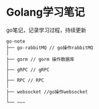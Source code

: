 # Golang学习笔记
go笔记，记录学习过程，持续更新

~~~
go-note
├── go-rabbitMQ // go操作rabbitMQ
│
├── gorm // gorm 操作数据库
│
├── gRPC // gRPC
│
├── RPC // RPC
│
├── websocket //go操作websocket
│
└── ~~~
~~~

